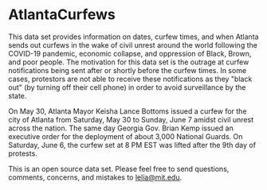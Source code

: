 # AtlantaCurfews
This data set provides information on dates, curfew times, and when Atlanta sends out curfews in the wake of civil unrest around the world following the COVID-19 pandemic, economic collapse, and oppression of Black, Brown, and poor people. The motivation for this data set is the outrage at curfew notifications being sent after or shortly before the curfew times. In some cases, protestors are not able to receive these notifications as they "black out" (by turning off their cell phone) in order to avoid surveillance by the state. 

On May 30, Atlanta Mayor Keisha Lance Bottoms issued a curfew for the city of Atlanta from Saturday, May 30 to Sunday, June 7 amidst civil unrest across the nation. The same day Georgia Gov. Brian Kemp issued an executive order for the deployment of about 3,000 National Guards. On Saturday, June 6, the curfew set at 8 PM EST was lifted after the 9th day of protests. 

This is an open source data set. Please feel free to send questions, comments, concerns, and mistakes to lelia@mit.edu.
